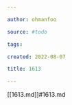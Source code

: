 ```yaml
---

author: ohmanfoo

source: #todo

tags: 

created: 2022-08-07

title: 1613

---
```

[[1613.md]]#1613.md